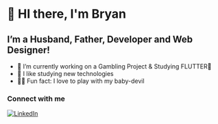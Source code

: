 # 👋 HI there, I'm Bryan
## I’m a Husband, Father, Developer and Web Designer!
- 🔭 I’m currently working on a Gambling Project & Studying FLUTTER💙
- 🌱 I like studying new technologies
- 👶🏼 Fun fact: I love to play with my baby-devil 

### Connect with me
[![LinkedIn](https://img.shields.io/badge/Linkedin-0a66c2?style=for-the-badge&logo=linkedin&logoColor=white&labelColor=101010)](https://www.linkedin.com/in/bryan-calderoni-369a8b139/)
